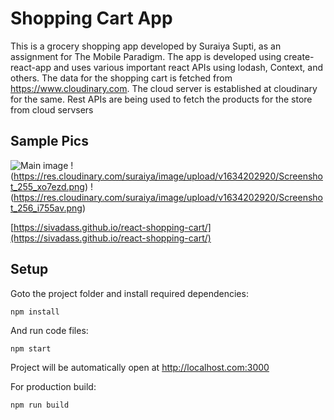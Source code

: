 # Shopping Cart App

This is a grocery shopping app developed by Suraiya Supti, as an assignment for The Mobile Paradigm. The app is developed
using create-react-app and uses various important react APIs using lodash, Context, and others.
The data for the shopping cart is fetched from https://www.cloudinary.com. The cloud server is established
at cloudinary for the same. Rest APIs are being used to fetch the products for the store from cloud servsers


## Sample Pics

![Main image](https://res.cloudinary.com/suraiya/image/upload/v1634202920/Screenshot_253_un1xar.png)
!(https://res.cloudinary.com/suraiya/image/upload/v1634202920/Screenshot_255_xo7ezd.png)
!(https://res.cloudinary.com/suraiya/image/upload/v1634202920/Screenshot_256_i755av.png)


[https://sivadass.github.io/react-shopping-cart/](https://sivadass.github.io/react-shopping-cart/)

## Setup

Goto the project folder and install required dependencies:

```
npm install
```

And run code files:

```
npm start
```

Project will be automatically open at http://localhost.com:3000

For production build:

```
npm run build
```
